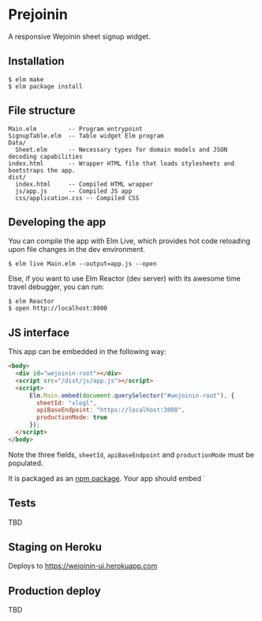 # Prejoinin

A responsive Wejoinin sheet signup widget.

## Installation

    $ elm make
    $ elm package install

## File structure

```
Main.elm         -- Program entrypoint
SignupTable.elm  -- Table widget Elm program
Data/
  Sheet.elm      -- Necessary types for domain models and JSON decoding capabilities
index.html       -- Wrapper HTML file that loads stylesheets and bootstraps the app.
dist/
  index.html     -- Compiled HTML wrapper
  js/app.js      -- Compiled JS app
  css/application.css -- Compiled CSS
```

## Developing the app

You can compile the app with Elm Live, which provides hot code reloading upon file changes in the dev environment.

    $ elm live Main.elm --output=app.js --open

Else, if you want to use Elm Reactor (dev server) with its awesome time travel debugger, you can run:

    $ elm Reactor
    $ open http://localhost:8000

## JS interface

This app can be embedded in the following way:

```html
<body>
  <div id="wejoinin-root"></div>
  <script src="/dist/js/app.js"></script>
  <script>
      Elm.Main.embed(document.querySelector("#wejoinin-root"), {
        sheetId: "xlogl",
        apiBaseEndpoint: "https://localhost:3000",
        productionMode: true
      });
  </script>
</body>
```

Note the three fields, `sheetId`, `apiBaseEndpoint` and `productionMode` must be populated.

It is packaged as an [npm package](https://www.npmjs.com/package/prejoinin). Your app should embed `

## Tests

TBD

## Staging on Heroku

Deploys to https://wejoinin-ui.herokuapp.com

## Production deploy

TBD
